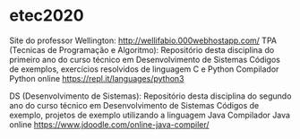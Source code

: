 # etec2020
Site do professor Wellington: http://wellifabio.000webhostapp.com/
TPA (Tecnicas de Programação e Algoritmo):
Repositório desta disciplina do primeiro ano do curso técnico em Desenvolvimento de Sistemas
Códigos de exemplos, exercícios resolvidos de linguagem C e Python
Compilador Python online https://repl.it/languages/python3

DS (Desenvolvimento de Sistemas):
Repositório desta disciplina do segundo ano do curso técnico em Desenvolvimento de Sistemas
Códigos de exemplo, projetos de exemplo utilizando a linguagem Java
Compilador Java online https://www.jdoodle.com/online-java-compiler/
